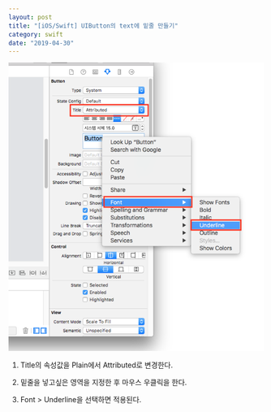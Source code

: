 ```yaml
---
layout: post
title: "[iOS/Swift] UIButton의 text에 밑줄 만들기"
category: swift
date: "2019-04-30"
---
```




![img1](/img/2019-04-30-add-text-underline-1.png)



1. Title의 속성값을 Plain에서 Attributed로 변경한다.    

2. 밑줄을 넣고싶은 영역을 지정한 후 마우스 우클릭을 한다.    

3. Font > Underline을 선택하면 적용된다.    